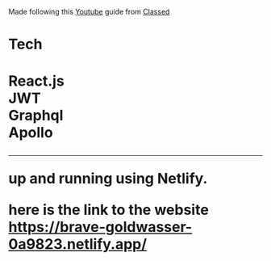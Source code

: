 Made following this <a href="https://www.youtube.com/watch?v=n1mdAPFq2Os&ab_channel=freeCodeCamp.org">Youtube<a/> guide from <a href="https://www.youtube.com/c/classsed">Classed<a/>

<h1>Tech<h1/>
  React.js
  <br>
  JWT
  <br>
  Graphql
  <br>
  Apollo
  <br>
  <hr/>
  

up and running using Netlify.

here is the link to the website <https://brave-goldwasser-0a9823.netlify.app/>

